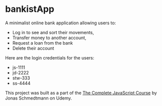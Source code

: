 # bankistApp
A minimalist online bank application allowing users to:
- Log in to see and sort their movements, 
- Transfer money to another account,
- Request a loan from the bank
- Delete their account

Here are the login credentials for the users:
* js-1111
* jd-2222
* stw-333
* ss-4444

This project was built as a part of the [The Complete JavaScript Course](https://www.udemy.com/course/the-complete-javascript-course/) by Jonas Schmedtmann on Udemy.
